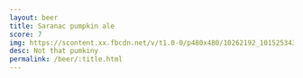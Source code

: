 ```yaml
---
layout: beer
title: Saranac pumpkin ale
score: 7
img: https://scontent.xx.fbcdn.net/v/t1.0-0/p480x480/10262192_10152534301808745_668535654445517750_n.jpg?oh=fac9288e1b3a141c1b2a4b4a9b59a865&oe=591EDFC4
desc: Not that pumkiny
permalink: /beer/:title.html
---
```

